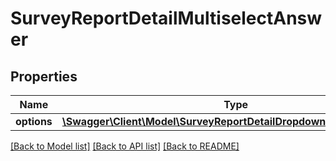 # SurveyReportDetailMultiselectAnswer

## Properties
Name | Type | Description | Notes
------------ | ------------- | ------------- | -------------
**options** | [**\Swagger\Client\Model\SurveyReportDetailDropdownAnswerOptions[]**](SurveyReportDetailDropdownAnswerOptions.md) |  | 

[[Back to Model list]](../README.md#documentation-for-models) [[Back to API list]](../README.md#documentation-for-api-endpoints) [[Back to README]](../README.md)


